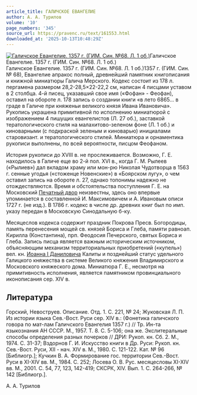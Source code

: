 ```yaml
---
article_title: ГАЛИЧСКОЕ ЕВАНГЕЛИЕ
author: А. А. Турилов
volume: '10'
page_numbers: '345'
source_url: https://pravenc.ru/text/161553.html
downloaded_at: '2025-10-13T10:48:29Z'
---
```


[![Галичское Евангелие. 1357 г. (ГИМ. Син. №68. Л. 1 об.)](https://pravenc.ru/data/849/466/1234/i200.jpg "Кликните для увеличения картинки")](https://pravenc.ru/data/849/466/1234/i400.jpg)Галичское Евангелие. 1357 г. (ГИМ. Син. №68. Л. 1 об.)  
Галичское Евангелие. 1357 г. (ГИМ. Син. №68. Л. 1 об.)1357 г. (ГИМ. Син. № 68), Евангелие апракос полный, древнейший памятник книгописания и книжной миниатюры Галича Мерского. Кодекс состоит из 178 л. пергамена размером 28,2-28,5×22-22,2 см, написан 4 писцами уставом в 2 столбца. 4-й писец, указавший свое имя («Фофан» - Феофан), оставил на обороте л. 178 запись о создании книги «в лето 6865... в граде в Галиче при княженьи великого князя Ивана Ивановича». Рукопись украшена примитивной по исполнению миниатюрой с изображением 4 пишущих евангелистов (Л. 27 об.), заставкой тератологического стиля на малахитово-зеленом фоне (Л. 1 об.) и киноварными (с подкраской зеленым и киноварью) инициалами старовизант. и тератологического стилей. Миниатюра и орнаментика рукописи выполнены, по всей вероятности, писцом Феофаном.

История рукописи до XVIII в. не прослеживается. Возможно, Г. Е. находилось в Галиче еще во 2-й пол. XVI в., когда Г. М. Рылеев («Рылиев») дал вкладом храму или мон-рю Николая Чудотворца в 1563 г. сенные угодья («стоженце Новенские») в «Боярском лугу», о чем оставил запись на обороте л. 27, однако топонимы надежно не отождествляются. Время и обстоятельства поступления Г. Е. на Московский [Печатный двор](<https://pravenc.ru/text/Печатный двор.html>) неизвестны, здесь оно впервые упоминается в составленной И. Максимовичем и А. Ивановым описи 1727 г. (не изд.). В 1786 г. кодекс в числе др. древних книг был по имп. указу передан в Московскую Синодальную б-ку.

Месяцеслов кодекса содержит праздник Покрова Пресв. Богородицы, память перенесения мощей св. князей Бориса и Глеба, памяти равноап. Кирилла (Константина), прп. Феодосия Печерского, святых Бориса и Глеба. Запись писца является важным историческим источником, объясняющим механизм территориальных приобретений («купель») вел. кн. [Иоанна I Даниловича](<https://pravenc.ru/text/Иоанна I Даниловича.html>) Калиты и позднейший статус удельного Галицкого княжества в системе Великого княжения Владимирского и Московского княжеского дома. Миниатюра Г. Е., несмотря на примитивность исполнения, является памятником провинциального иконописания сер. XIV в.

## Литература

Горский, Невоструев. Описание. Отд. 1. С. 221, № 24; Жуковская Л. П. Из истории языка Сев.-Вост. Руси сер. XIV в.: (Фонетика галичского говора по мат-лам Галичского Евангелия 1357 г.) // Тр. Ин-та языкознания АН СССР. М., 1957. Т. 8. С. 5-106; она же. Экслитеральные способы определения разных почерков // ДРИ: Рукоп. кн. Сб. 2. М., 1974. С. 31-37; Вздорнов Г. И. Искусство книги в Др. Руси: Рукоп. кн. Сев.-Вост. Руси, XII - нач. XIV в. М., 1980. С. 121-122. Кат. № 96 [Библиогр.]; Кучкин В. А. Формирование гос. территории Сев.-Вост. Руси в XI-XIV вв. М., 1984. С. 252; Лосева О. В. Рус. месяцесловы XI-XIV вв. М., 2001. С. 54, 77, 123, 142-419; СКСРК, XIV. Вып. 1. С. 264-266, № 142 [Библиогр.].

А. А. Турилов
